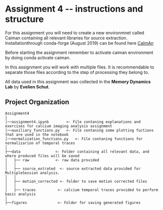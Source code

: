 # Assignment 4 -- instructions and structure

For this assignment you will need to create a new environmnet called Caiman containing all relevant libraries for source extraction.
Installationthrough conda-forge (August 2019) can be found here [CaImAn](https://github.com/flatironinstitute/CaImAn/blob/master/docs/source/Installation.rst)


Before starting the assignment remember to activate caiman environment by doing conda activate caiman.


In this assignment you will work with multiple files. It is recommendable to separate those files according to the step of processing they belong to.

All data used in this assignment was collected in the **Memory Dynamics Lab** by **Evelien Schut**.

Project Organization
------------ 

	Assignment4
	│
	│──assignment4.ipynb        <- File contaning explanations and exercises for calcium imaging analysis assignment
	│──auxiliary_functions.py   <- File contaning some plotting fuctions that are used in the notebook
	│──normalization_functions.py   <- File contaning functions for normalizarion of temporal traces
	│
	├──data                <- Folder containing all relevant data, and where produced files will be saved
	│   ├── raw            <- raw data provided
	│   │
	│   ├── source_extrated  <- source extracted data provided for MultipleSession analysis.
	│   │
	│   ├── motion_corrected <- folder to save motion corrected files
	│   │
	│   ├── traces          <- calcium temporal traces provided to perform basic analysis
	│
	├──figures              <- Folder for saving generated figures




